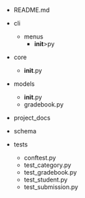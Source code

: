 * README.md
<!-- * main.py -->

- cli
    <!-- * __init__.py -->
    <!-- * formatters.py [deprecated] -->
    <!-- * main.py -->
    <!-- * menu_helpers.py -->
    <!-- * model_formatters.py -->
    <!-- * path_utils.py -->
    - menus
        * __init__>py
        <!-- * assignments_menu.py -->
        <!-- * attendance_menu.py -->
        <!-- * categories_menu.py -->
        <!-- * course_menu.py -->
        <!-- * students_menu.py -->
        <!-- * submissions_menu.py -->
        <!-- * weights_menu.py -->

- core
    * __init__.py
    <!-- * attendance_stager.py -->
    <!-- * formatters.py -->
    <!-- * response.py -->
    <!-- * utils.py -->

- models
    * __init__.py
    <!-- * assignment.py -->
    <!-- * category.py -->
    * gradebook.py
    <!-- * student.py -->
    <!-- * submission.py -->
    <!-- * types.py -->
    
- project_docs
    <!-- * mvp_gradebook_task_list.md -->
    <!-- * post_mvp_roadmap.md -->
    <!-- * project_file_structure.md -->
    <!-- * refactoring.md -->

- schema

- tests
    * conftest.py
    <!-- * test_assignment.py -->
    * test_category.py
    * test_gradebook.py
    * test_student.py
    * test_submission.py


